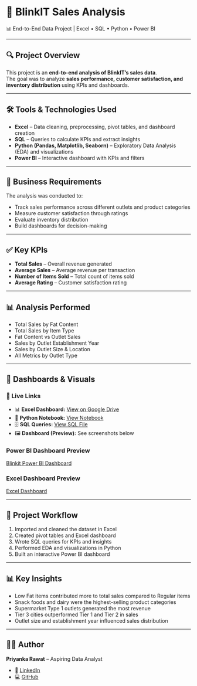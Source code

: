 # 🛒 BlinkIT Sales Analysis  
📊 End-to-End Data Project | Excel • SQL • Python • Power BI  

---

## 🔍 Project Overview  
This project is an **end-to-end analysis of BlinkIT’s sales data**.  
The goal was to analyze **sales performance, customer satisfaction, and inventory distribution** using KPIs and dashboards.  

---

## 🛠 Tools & Technologies Used  
- **Excel** – Data cleaning, preprocessing, pivot tables, and dashboard creation  
- **SQL** – Queries to calculate KPIs and extract insights  
- **Python (Pandas, Matplotlib, Seaborn)** – Exploratory Data Analysis (EDA) and visualizations  
- **Power BI** – Interactive dashboard with KPIs and filters  

---

## 📂 Business Requirements  
The analysis was conducted to:  
- Track sales performance across different outlets and product categories  
- Measure customer satisfaction through ratings  
- Evaluate inventory distribution  
- Build dashboards for decision-making  

---

## ✅ Key KPIs  
- **Total Sales** – Overall revenue generated  
- **Average Sales** – Average revenue per transaction  
- **Number of Items Sold** – Total count of items sold  
- **Average Rating** – Customer satisfaction rating  

---

## 📊 Analysis Performed  
- Total Sales by Fat Content  
- Total Sales by Item Type  
- Fat Content vs Outlet Sales  
- Sales by Outlet Establishment Year  
- Sales by Outlet Size & Location  
- All Metrics by Outlet Type  

---

## 📸 Dashboards & Visuals  

### 🔗 Live Links  
- 📊 **Excel Dashboard:** [View on Google Drive](https://docs.google.com/spreadsheets/d/1mN_AYBhcziZ-Se-KOPx15B3WZZ55Y2Dp/edit?usp=sharing&ouid=109835531975614637095&rtpof=true&sd=true)  
- 🐍 **Python Notebook:** [View Notebook](https://github.com/Priyanka-Rawat890/BlinkIt-Sales-Analysis/blob/main/blinkit%20python/Blinkit%20Analysis%20in%20Python.ipynb)  
- 🗄️ **SQL Queries:** [View SQL File](https://github.com/Priyanka-Rawat890/BlinkIt-Sales-Analysis/blob/main/SQLQuery1.sql)  
- 🖼️ **Dashboard (Preview):** See screenshots below  

### Power BI Dashboard Preview  
[Blinkit Power BI Dashboard](blinkit_powerbi_snapshot.png)  

### Excel Dashboard Preview  
[Excel Dashboard](Excel/blinkit_Excel_Dashboard.png)

---

## 📁 Project Workflow  
1. Imported and cleaned the dataset in Excel  
2. Created pivot tables and Excel dashboard  
3. Wrote SQL queries for KPIs and insights  
4. Performed EDA and visualizations in Python  
5. Built an interactive Power BI dashboard  

---

## 📊 Key Insights  
- Low Fat items contributed more to total sales compared to Regular items  
- Snack foods and dairy were the highest-selling product categories  
- Supermarket Type 1 outlets generated the most revenue  
- Tier 3 cities outperformed Tier 1 and Tier 2 in sales  
- Outlet size and establishment year influenced sales distribution  

---

## 👩‍💼 Author  
**Priyanka Rawat** – Aspiring Data Analyst  
- 📌 [LinkedIn](https://linkedin.com/in/priyanka-rawat-398bb4337)  
- 💻 [GitHub](https://github.com/Priyanka-Rawat890)  



